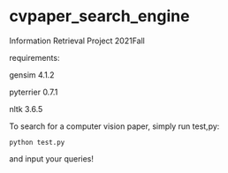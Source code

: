 # cvpaper_search_engine
Information Retrieval Project
2021Fall



requirements:

gensim 4.1.2

pyterrier 0.7.1

nltk 3.6.5



To search for a computer vision paper, simply run test,py:

```
python test.py
```

and input your queries!

